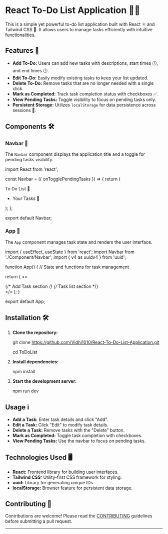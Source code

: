 # React To-Do List Application 📝✨

This is a simple yet powerful to-do list application built with React ⚛️ and Tailwind CSS 🌈. It allows users to manage tasks efficiently with intuitive functionalities.

## Features 🚀

- **Add To-Do:** Users can add new tasks with descriptions, start times 🕒, and end times 🕓.
- **Edit To-Do:** Easily modify existing tasks to keep your list updated.
- **Delete To-Do:** Remove tasks that are no longer needed with a single click.
- **Mark as Completed:** Track task completion status with checkboxes ✅.
- **View Pending Tasks:** Toggle visibility to focus on pending tasks only.
- **Persistent Storage:** Utilizes `localStorage` for data persistence across sessions 🔄.

## Components 🛠️

### Navbar 🧭

The `Navbar` component displays the application title and a toggle for pending tasks visibility.


import React from 'react';

const Navbar = ({ onTogglePendingTasks }) => {
  return (
    <nav className="flex justify-between bg-indigo-900 text-white py-2">
      <div className="logo">
        <span className="font-bold text-xl mx-8">To Do List 📝</span>
      </div>
      <ul className="flex gap-8 mx-9">
        <li className="cursor-pointer hover:font-bold transition-all" onClick={onTogglePendingTasks}>Your Tasks 📌</li>
      </ul>
    </nav>
  );
};

export default Navbar;


### App 📱

The `App` component manages task state and renders the user interface.


import { useEffect, useState } from 'react';
import Navbar from './Component/Navbar';
import { v4 as uuidv4 } from 'uuid';

function App() {
  // State and functions for task management

  return (
    <>
      <Navbar onTogglePendingTasks={handleTogglePendingTasks} />
      <div className="container mx-auto my-5 rounded-xl p-5 bg-gray-100 min-h-[80vh] flex flex-col items-center">
        {/* Add Task section */}
        {/* Task list section */}
      </div>
    </>
  );
}

export default App;


## Installation 🛠️

1. **Clone the repository:**
   
   git clone https://github.com/Vidhi1010/React-To-Do-List-Application.git

   cd ToDoList
   

2. **Install dependencies:**
   
   npm install


3. **Start the development server:**

   npm run dev


## Usage ℹ️

- **Add a Task:** Enter task details and click "Add".
- **Edit a Task:** Click "Edit" to modify task details.
- **Delete a Task:** Remove tasks with the "Delete" button.
- **Mark as Completed:** Toggle task completion with checkboxes.
- **View Pending Tasks:** Use the navbar to focus on pending tasks.

## Technologies Used 🖥️

- **React:** Frontend library for building user interfaces.
- **Tailwind CSS:** Utility-first CSS framework for styling.
- **uuid:** Library for generating unique IDs.
- **localStorage:** Browser feature for persistent data storage.


## Contributing 🤝

Contributions are welcome! Please read the [CONTRIBUTING](CONTRIBUTING.md) guidelines before submitting a pull request.

---
